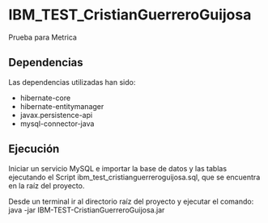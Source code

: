 # IBM_TEST_CristianGuerreroGuijosa

Prueba para Metrica

## Dependencias

Las dependencias utilizadas han sido:

* hibernate-core
* hibernate-entitymanager
* javax.persistence-api
* mysql-connector-java


## Ejecución

Iniciar un servicio MySQL e importar la base de datos y las tablas ejecutando el Script ibm_test_cristianguerreroguijosa.sql, que se encuentra en la raíz del proyecto.

Desde un terminal ir al directorio raíz del proyecto y ejecutar el comando: java -jar IBM-TEST-CristianGuerreroGuijosa.jar
